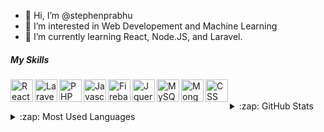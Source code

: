- 👋 Hi, I’m @stephenprabhu
- 👀 I’m interested in Web Developement and Machine Learning
- 🌱 I’m currently learning React, Node.JS, and Laravel.

<h5>My Skills</h5>
<img  align="left" alt="React" width="36px" src="https://cdn.jsdelivr.net/gh/devicons/devicon/icons/react/react-original-wordmark.svg" />
<img align="left" alt="Laravel" width="36px" src="https://cdn.jsdelivr.net/gh/devicons/devicon/icons/laravel/laravel-plain-wordmark.svg" />
<img   align="left" alt="PHP" width="36px" src="https://cdn.jsdelivr.net/gh/devicons/devicon/icons/php/php-original.svg" />
<img  align="left" alt="Javascript" width="36px" src="https://cdn.jsdelivr.net/gh/devicons/devicon/icons/javascript/javascript-original.svg" />
<img align="left" alt="Firebase" width="36px" src="https://cdn.jsdelivr.net/gh/devicons/devicon/icons/firebase/firebase-plain-wordmark.svg" />
<img align="left" alt="Jquery" width="36px"  src="https://cdn.jsdelivr.net/gh/devicons/devicon/icons/jquery/jquery-plain-wordmark.svg" />
<img align="left" alt="MySQL" width="36px"  src="https://cdn.jsdelivr.net/gh/devicons/devicon/icons/mysql/mysql-original-wordmark.svg" />
<img align="left" alt="MongoDB" width="36px"  src="https://cdn.jsdelivr.net/gh/devicons/devicon/icons/mongodb/mongodb-original-wordmark.svg" />
<img align="left" alt="CSS" width="36px"  src="https://cdn.jsdelivr.net/gh/devicons/devicon/icons/css3/css3-plain-wordmark.svg" />

 
 <br />
<br />


<details>
  <summary>:zap: GitHub Stats</summary>

 ![Melroy's GitHub stats](https://github-readme-stats.vercel.app/api?username=stephenprabhu&count_private=true&show_icons=true&theme=tokyonight)

</details>

<details>
  <summary>:zap: Most Used Languages</summary>
  
[![Top Langs](https://github-readme-stats.vercel.app/api/top-langs/?username=stephenprabhu)](https://github.com/stephenprabhu/github-readme-stats)

 </details>

